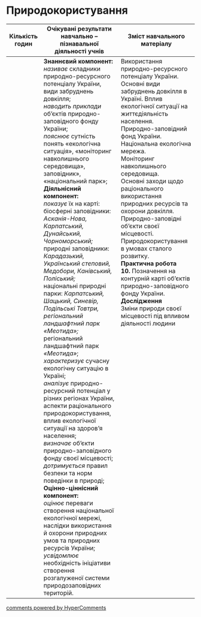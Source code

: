 <div id="hypercomments_widget" class="js-hypercomments-widget invisible"></div>

# Природокористування

<table>
  <tr>
    <td width="10%" align="center"><b>Кількість годин</b></td>  
    <td width="45%" align="center"><b>Очікувані  результати  навчально – пізнавальної  діяльності  учнів</b></td>
    <td width="45%" align="center"><b>Зміст навчального матеріалу</b></td>
  </tr>
<tbody>
  <tr>
<td width="10%" style="vertical-align:top !important;"></td>
    <td width="45%" style="vertical-align:top !important;">
    <b>Знаннєвий компонент:</b><br>
    <i>називає</i> складники природно-ресурсного потенціалу України, види забруднень довкілля;<br>
    <i>наводить приклади</i> об’єктів природно-заповідного фонду України;<br>
    <i>пояснює</i> сутність понять «екологічна ситуація», «моніторинг навколишнього середовища», заповідник», «національний парк»;<br>
    <b>Діяльнісний компонент:</b><br>
    <i>показує</i> їх на карті: <br>
    біосферні заповідники: <i>Асканія-Нова, Карпатський, Дунайський, Чорноморський;</i> <br>
    природні заповідники: <i>Карадазький, Український степовий, Медобори, Канівський, Поліський;</i><br> 
    національні природні парки: <i>Карпатський, Шацький, Синевір, Подільські Товтри, регіональний ландшафтний парк «Меотида»;</i> <br>
    регіональний ландшафтний парк <i>«Меотида»</i>;<br>
    <i>характеризує</i> сучасну екологічну ситуацію в Україні;  <br>
    <i>аналізує</i> природно-ресурсний потенціал у різних регіонах України, аспекти раціонального природокористування, вплив екологічної ситуації на здоров’я населення;<br>
    <i>визначає</i> об’єкти природно-заповідного фонду своєї місцевості;<br>
    <i>дотримується</i> правил безпеки та норм поведінки в природі;<br>
    <b>Оцінно-ціннісний компонент:</b><br>
    <i>оцінює</i> переваги створення національної екологічної мережі, наслідки використання й охорони природних умов та природних ресурсів України;<br>
    <i>усвідомлює</i> необхідність ініціативи створення розгалуженої системи природозаповідних територій.
</td>
    <td width="45%" style="vertical-align:top !important;">
    Використання природно-ресурсного потенціалу України.  Основні види забруднень довкілля в Україні. Вплив екологічної ситуації на життєдіяльність населення.<br>
    Природно-заповідний фонд України. Національна екологічна мережа.<br>  
    Моніторинг навколишнього середовища.<br> 
    Основні заходи щодо раціонального використання природних ресурсів та охорони довкілля. Природно-заповідні об’єкти своєї місцевості.<br> 
    Природокористування в умовах сталого розвитку.<br> 
    <b>Практична робота</b><br> 
    <b>10.</b> Позначення на контурній карті об’єктів природно-заповідного фонду України. <br> 
    <b>Дослідження</b> <br> 
    Зміни природи своєї місцевості під впливом діяльності людини
    </td>
  </tr>
</tbody>
</table>

<div class="js-hypercomments-container">
<a href="http://hypercomments.com" class="hc-link" title="comments widget">comments powered by HyperComments</a>
</div>